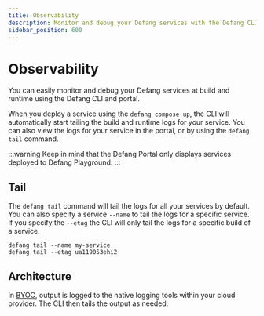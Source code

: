 ```yaml
---
title: Observability
description: Monitor and debug your Defang services with the Defang CLI and portal.
sidebar_position: 600
---
```


# Observability

You can easily monitor and debug your Defang services at build and runtime using the Defang CLI and portal.

When you deploy a service using the `defang compose up`, the CLI will automatically start tailing the build and runtime logs for your service. You can also view the logs for your service in the portal, or by using the `defang tail` command.

:::warning
Keep in mind that the Defang Portal only displays services deployed to Defang Playground.
:::

## Tail

The `defang tail` command will tail the logs for all your services by default. You can also specify a service `--name` to tail the logs for a specific service. If you specify the `--etag` the CLI will only tail the logs for a specific build of a service.

```
defang tail --name my-service
defang tail --etag ua119053ehi2
```

## Architecture

In [BYOC](./defang-byoc.md), output is logged to the native logging tools within your cloud provider. The CLI then tails the output as needed.
